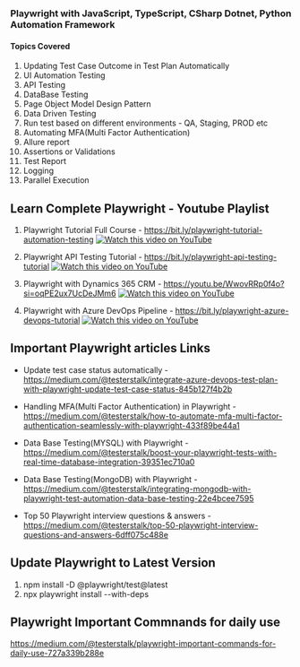### Playwright with JavaScript, TypeScript, CSharp Dotnet, Python Automation Framework
#### Topics Covered
1. Updating Test Case Outcome in Test Plan Automatically
2. UI Automation Testing
3. API Testing
4. DataBase Testing
5. Page Object Model Design Pattern
6. Data Driven Testing
7. Run test based on different environments - QA, Staging, PROD etc
8. Automating MFA(Multi Factor Authentication)
9. Allure report
10. Assertions or Validations
11. Test Report
12. Logging
13. Parallel Execution
    
## Learn Complete Playwright - Youtube Playlist

1. Playwright Tutorial Full Course - https://bit.ly/playwright-tutorial-automation-testing
   [![Watch this video on YouTube](https://img.youtube.com/vi/2poXBtifpzA/hqdefault.jpg)](https://www.youtube.com/watch?v=2poXBtifpzA)
   
2. Playwright API Testing Tutorial - https://bit.ly/playwright-api-testing-tutorial
   [![Watch this video on YouTube](https://img.youtube.com/vi/lM-lqPun9P8/hqdefault.jpg)](https://www.youtube.com/watch?v=lM-lqPun9P8)
   
3. Playwright with Dynamics 365 CRM - https://youtu.be/WwovRRp0f4o?si=oqPE2ux7UcDeJMm6
   [![Watch this video on YouTube](https://img.youtube.com/vi/WwovRRp0f4o/hqdefault.jpg)](https://www.youtube.com/watch?v=WwovRRp0f4o)
   
4. Playwright with Azure DevOps Pipeline - https://bit.ly/playwright-azure-devops-tutorial
   [![Watch this video on YouTube](https://img.youtube.com/vi/Exx2M5Pz06g/hqdefault.jpg)](https://www.youtube.com/watch?v=Exx2M5Pz06g)


## Important Playwright articles Links
* Update test case status automatically - https://medium.com/@testerstalk/integrate-azure-devops-test-plan-with-playwright-update-test-case-status-845b127f4b2b
  
* Handling MFA(Multi Factor Authentication) in Playwright - https://medium.com/@testerstalk/how-to-automate-mfa-multi-factor-authentication-seamlessly-with-playwright-433f89be44a1
  
* Data Base Testing(MYSQL) with Playwright - https://medium.com/@testerstalk/boost-your-playwright-tests-with-real-time-database-integration-39351ec710a0
  
* Data Base Testing(MongoDB) with Playwright - https://medium.com/@testerstalk/integrating-mongodb-with-playwright-test-automation-data-base-testing-22e4bcee7595
  
* Top 50 Playwright interview questions & answers - https://medium.com/@testerstalk/top-50-playwright-interview-questions-and-answers-6dff075c488e

  
## Update Playwright to Latest Version
1. npm install -D @playwright/test@latest
2. npx playwright install --with-deps

## Playwright Important Commnands for daily use
https://medium.com/@testerstalk/playwright-important-commands-for-daily-use-727a339b288e
